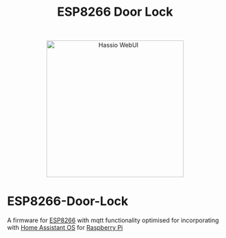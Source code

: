
<h1 align="center"> ESP8266 Door Lock </h1> <br>
<p align="center">
<img alt="Hassio WebUI" title="Hassio WebUI" src="https://raw.githubusercontent.com/TamojitSaha/ESP8266-Door-Lock/master/hassio_screenshot.png" width="320">
</p>


# ESP8266-Door-Lock
A firmware for [ESP8266](https://en.wikipedia.org/wiki/ESP8266) with mqtt functionality optimised for incorporating with [Home Assistant OS](https://www.home-assistant.io/) for [Raspberry Pi](https://www.raspberrypi.org/products/)



